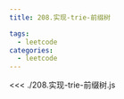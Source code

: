 ```yaml
---
title: 208.实现-trie-前缀树

tags:
  - leetcode
categories:
  - leetcode
---
```


<<< ./208.实现-trie-前缀树.js
